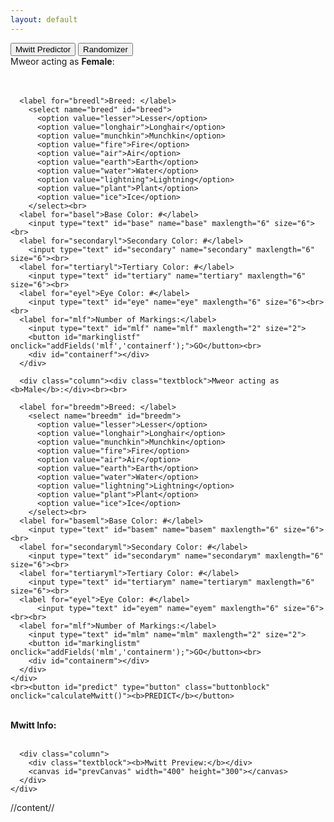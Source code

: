 ```yaml
---
layout: default
---
```


<div class="tab">
  <button class="tablinks" onclick="changeTab(event, 'Mwitt Predictor')">Mwitt Predictor</button>
  <button class="tablinks" onclick="changeTab(event, 'Randomizer')">Randomizer</button>
</div>

<div id="Mwitt Predictor" class="tabcontent">

  <div class="box">
    <div class="row">
      <div class="column"><div class="textblock">Mweor acting as <b>Female</b>:</div><br><br>

      <label for="breedl">Breed: </label>
        <select name="breed" id="breed">
          <option value="lesser">Lesser</option>
          <option value="longhair">Longhair</option>
          <option value="munchkin">Munchkin</option>
          <option value="fire">Fire</option>
          <option value="air">Air</option>
          <option value="earth">Earth</option>
          <option value="water">Water</option>
          <option value="lightning">Lightning</option>
          <option value="plant">Plant</option>
          <option value="ice">Ice</option>
        </select><br>
      <label for="basel">Base Color: #</label>
        <input type="text" id="base" name="base" maxlength="6" size="6"><br>
      <label for="secondaryl">Secondary Color: #</label>
        <input type="text" id="secondary" name="secondary" maxlength="6" size="6"><br>
      <label for="tertiaryl">Tertiary Color: #</label>
        <input type="text" id="tertiary" name="tertiary" maxlength="6" size="6"><br>
      <label for="eyel">Eye Color: #</label>
        <input type="text" id="eye" name="eye" maxlength="6" size="6"><br><br>
      <label for="mlf">Number of Markings:</label>
        <input type="text" id="mlf" name="mlf" maxlength="2" size="2">
        <button id="markinglistf" onclick="addFields('mlf','containerf');">GO</button><br>
        <div id="containerf"></div>
      </div>

      <div class="column"><div class="textblock">Mweor acting as <b>Male</b>:</div><br><br>

      <label for="breedm">Breed: </label>
        <select name="breedm" id="breedm">
          <option value="lesser">Lesser</option>
          <option value="longhair">Longhair</option>
          <option value="munchkin">Munchkin</option>
          <option value="fire">Fire</option>
          <option value="air">Air</option>
          <option value="earth">Earth</option>
          <option value="water">Water</option>
          <option value="lightning">Lightning</option>
          <option value="plant">Plant</option>
          <option value="ice">Ice</option>
        </select><br>
      <label for="baseml">Base Color: #</label>
        <input type="text" id="basem" name="basem" maxlength="6" size="6"><br>
      <label for="secondaryml">Secondary Color: #</label>
        <input type="text" id="secondarym" name="secondarym" maxlength="6" size="6"><br>
      <label for="tertiaryml">Tertiary Color: #</label>
        <input type="text" id="tertiarym" name="tertiarym" maxlength="6" size="6"><br>
      <label for="eyel">Eye Color: #</label>
          <input type="text" id="eyem" name="eyem" maxlength="6" size="6"><br><br>
      <label for="mlf">Number of Markings:</label>
        <input type="text" id="mlm" name="mlm" maxlength="2" size="2">
        <button id="markinglistm" onclick="addFields('mlm','containerm');">GO</button><br>
        <div id="containerm"></div>
      </div>
    </div>
    <br><button id="predict" type="button" class="buttonblock" onclick="calculateMwitt()"><b>PREDICT</b></button>
  </div>
  <br>
  <div class="box">
    <div class="row">
      <div class="column">
        <div class="container">
          <div class="textblock"><b>Mwitt Info:</b></div><br>
          <div id="cMwittInfo"></div>
        </div>
      </div>

      <div class="column">
        <div class="textblock"><b>Mwitt Preview:</b></div>
        <canvas id="prevCanvas" width="400" height="300"></canvas>
      </div>
    </div>
  </div>

</div>

<div id="Randomizer" class="tabcontent">
  //content//
</div>
